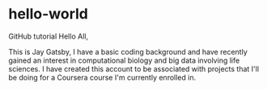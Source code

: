# hello-world
GitHub tutorial
Hello All,

This is Jay Gatsby, I have a basic coding background and have recently gained an interest in computational biology and big data involving life sciences. I have created this account to be associated with projects that I'll be doing for a Coursera course I'm currently enrolled in. 
